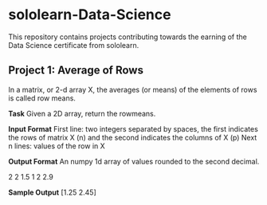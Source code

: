 # sololearn-Data-Science
This repository contains projects contributing towards the earning of the Data Science certificate from sololearn.

## Project 1: Average of Rows
In a matrix, or 2-d array X, the averages (or means) of the elements of rows is called row means.

**Task**
Given a 2D array, return the rowmeans.

**Input Format**
First line: two integers separated by spaces, the first indicates the rows of matrix X (n) and the second indicates the columns of X (p)
Next n lines: values of the row in X

**Output Format**
An numpy 1d array of values rounded to the second decimal.

2 2
1.5 1
2 2.9

**Sample Output**
[1.25 2.45]
